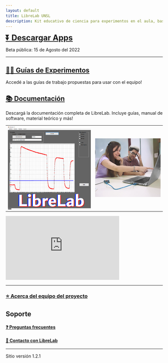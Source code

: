 ```yaml
---
layout: default
title: LibreLab UNSL
description: Kit educativo de ciencia para experimentos en el aula, basado en Arduino.
---
```


<b><a style="font-size:25px" href="https://labunsl.github.io/Descargar">⏬ Descargar Apps</a></b>

Beta pública: 15 de Agosto del 2022

---

## [🧑‍🔬 Guías de Experimentos](Experimentos)
Accedé a las guías de trabajo propuestas para usar con el equipo!

## [📚 Documentación](Documentación)
Descargá la documentación completa de LibreLab. Incluye guías, manual de software, material teórico y más!


|           |              |
|-----------|-------------:|
|![foto1](/assets/img/captura.jpg) | ![foto2](/assets/img/foto2.gif) |

<iframe width="364" height="205" src="https://www.youtube.com/embed/qOeYuYKHJps?controls=1" title="YouTube video player" frameborder="0" allow="accelerometer; autoplay; clipboard-write; encrypted-media; gyroscope; picture-in-picture" allowfullscreen></iframe>

---

### [⭐ Acerca del equipo del proyecto](Equipo)

## Soporte

#### [❓️ Preguntas frecuentes](FAQ)

#### [💬 Contacto con LibreLab](Contacto)

---

Sitio versión 1.2.1


